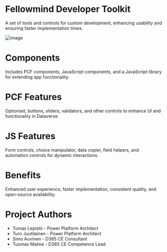 
Fellowmind Developer Toolkit
=============== 
A set of tools and controls for custom development, enhancing usability and ensuring faster implementation times.

![image](https://github.com/user-attachments/assets/5f62e9e9-4c87-4745-b874-cb3f80ea7da2)


# Components 
Includes PCF components, JavaScript components, and a JavaScript library for extending app functionality.

# PCF Features
Optionset, buttons, sliders, validators, and other controls to enhance UI and functionality in Dataverse.

# JS Features
Form controls, choice manipulator, data copier, field helpers, and automation controls for dynamic interactions.

# Benefits
Enhanced user experience, faster implementation, consistent quality, and open-source availability.

Project Authors
===============

* Tomas Lepistö - Power Platform Architect
* Turo Juutilainen - Power Platform Architect
* Simo Auvinen - D365 CE Consultant
* Tuomas Malme - D365 CE Competence Lead
